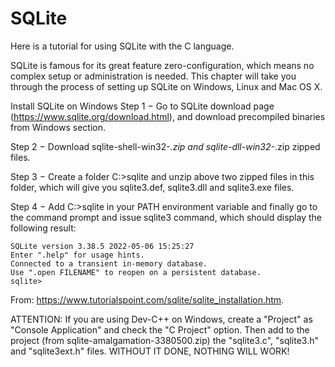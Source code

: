 # SQLite 

Here is a tutorial for using SQLite with the C language.

SQLite is famous for its great feature zero-configuration, which means no complex setup or administration is needed. This chapter will take you through the process of setting up SQLite on Windows, Linux and Mac OS X.

Install SQLite on Windows
Step 1 − Go to SQLite download page (https://www.sqlite.org/download.html), and download precompiled binaries from Windows section.

Step 2 − Download sqlite-shell-win32-*.zip and sqlite-dll-win32-*.zip zipped files.

Step 3 − Create a folder C:\>sqlite and unzip above two zipped files in this folder, which will give you sqlite3.def, sqlite3.dll and sqlite3.exe files.

Step 4 − Add C:\>sqlite in your PATH environment variable and finally go to the command prompt and issue sqlite3 command, which should display the following result: 

  	SQLite version 3.38.5 2022-05-06 15:25:27
  	Enter ".help" for usage hints.
  	Connected to a transient in-memory database.
  	Use ".open FILENAME" to reopen on a persistent database.
  	sqlite>

From: https://www.tutorialspoint.com/sqlite/sqlite_installation.htm.

ATTENTION: If you are using Dev-C++ on Windows, create a "Project" as "Console Application" and check the "C Project" option. Then add to the project (from sqlite-amalgamation-3380500.zip) the "sqlite3.c", "sqlite3.h" and "sqlite3ext.h" files. WITHOUT IT DONE, NOTHING WILL WORK!
